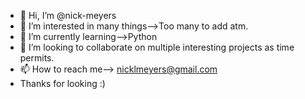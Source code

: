 - 👋 Hi, I’m @nick-meyers
- 👀 I’m interested in many things-->Too many to add atm.
- 🌱 I’m currently learning-->Python
- 💞️ I’m looking to collaborate on multiple interesting projects as time permits.
- 📫 How to reach me--> nicklmeyers@gmail.com
- Thanks for looking :)
<!---
nick-meyers/nick-meyers is a ✨ special ✨ repository because its `README.md` (this file) appears on your GitHub profile.
You can click the Preview link to take a look at your changes.
--->
